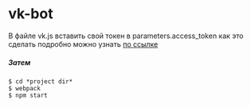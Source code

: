 # vk-bot

В файле vk.js вставить свой токен в parameters.access_token
как это сделать подробно можно узнать [по ссылке](https://vk.com/dev/first_guide?f=3.%20Авторизация%20пользователя)

##### Затем

    $ cd *project dir*
    $ webpack
    $ npm start
